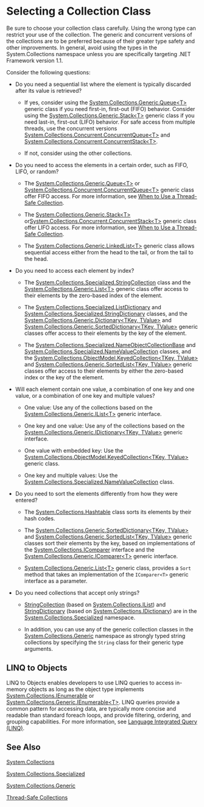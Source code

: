 # Selecting a Collection Class

Be sure to choose your collection class carefully. Using the wrong type can restrict your use of the collection. The generic and concurrent versions of the collections are to be preferred because of their greater type safety and other improvements. In general, avoid using the types in the System.Collections namespace unless you are specifically targeting .NET Framework version 1.1. 

Consider the following questions:

* Do you need a sequential list where the element is typically discarded after its value is retrieved? 

    * If yes, consider using the [System.Collections.Generic.Queue&lt;T&gt;](https://docs.microsoft.com/en-us/dotnet/core/api/System.Collections.Generic.Queue%601.html) generic class if you need first-in, first-out (FIFO) behavior. Consider using the [System.Collections.Generic.Stack&lt;T&gt;](https://docs.microsoft.com/en-us/dotnet/core/api/System.Collections.Generic.Stack%601.html) generic class if you need last-in, first-out (LIFO) behavior. For safe access from multiple threads, use the concurrent versions [System.Collections.Concurrent.ConcurrentQueue&lt;T&gt;](https://docs.microsoft.com/en-us/dotnet/core/api/System.Collections.Concurrent.ConcurrentQueue%601.html) and [System.Collections.Concurrent.ConcurrentStack&lt;T&gt;](https://docs.microsoft.com/en-us/dotnet/core/api/System.Collections.Concurrent.ConcurrentStack%601.html).
    
    * If not, consider using the other collections.
    
* Do you need to access the elements in a certain order, such as FIFO, LIFO, or random?

    * The [System.Collections.Generic.Queue&lt;T&gt;](https://docs.microsoft.com/en-us/dotnet/core/api/System.Collections.Generic.Queue%601.html) or [System.Collections.Concurrent.ConcurrentQueue&lt;T&gt;](https://docs.microsoft.com/en-us/dotnet/core/api/System.Collections.Concurrent.ConcurrentQueue%601.html) generic class offer FIFO access. For more information, see [When to Use a Thread-Safe Collection](threadsafe/when-to-use-a-thread-safe-collection.md).
    
    * The [System.Collections.Generic.Stack&lt;T&gt;](https://docs.microsoft.com/en-us/dotnet/core/api/System.Collections.Generic.Stack%601.html) or[System.Collections.Concurrent.ConcurrentStack&lt;T&gt;](https://docs.microsoft.com/en-us/dotnet/core/api/System.Collections.Concurrent.ConcurrentStack%601.html) generic class offer LIFO access. For more information, see [When to Use a Thread-Safe Collection](threadsafe/when-to-use-a-thread-safe-collection.md).
    
    * The [System.Collections.Generic.LinkedList&lt;T&gt;](https://docs.microsoft.com/en-us/dotnet/core/api/System.Collections.Generic.LinkedList%601.html) generic class allows sequential access either from the head to the tail, or from the tail to the head.
    
* Do you need to access each element by index? 

    * The [System.Collections.Specialized.StringCollection](https://docs.microsoft.com/en-us/dotnet/core/api/System.Collections.Specialized.StringCollection.html) class and the [System.Collections.Generic.List&lt;T&gt;](https://docs.microsoft.com/en-us/dotnet/core/api/System.Collections.Generic.List%601.html) generic class offer access to their elements by the zero-based index of the element. 
    
    * The [System.Collections.Specialized.ListDictionary](https://docs.microsoft.com/en-us/dotnet/core/api/System.Collections.Specialized.ListDictionary.html) and [System.Collections.Specialized.StringDictionary](https://docs.microsoft.com/en-us/dotnet/core/api/System.Collections.Specialized.StringDictionary.html) classes, and the [System.Collections.Generic.Dictionary&lt;TKey, TValue&gt;](https://docs.microsoft.com/en-us/dotnet/core/api/System.Collections.Generic.Dictionary%602.html) and [System.Collections.Generic.SortedDictionary&lt;TKey, TValue&gt;](https://docs.microsoft.com/en-us/dotnet/core/api/System.Collections.Generic.SortedDictionary%602.html) generic classes offer access to their elements by the key of the element.
    
    * The [System.Collections.Specialized.NameObjectCollectionBase](https://docs.microsoft.com/en-us/dotnet/core/api/System.Collections.Specialized.NameObjectCollectionBase.html) and [System.Collections.Specialized.NameValueCollection](https://docs.microsoft.com/en-us/dotnet/core/api/System.Collections.Specialized.NameValueCollection.html) classes, and the [System.Collections.ObjectModel.KeyedCollection&lt;TKey, TValue&gt;](https://docs.microsoft.com/en-us/dotnet/core/api/System.Collections.ObjectModel.KeyedCollection%602.html) and [System.Collections.Generic.SortedList&lt;TKey, TValue&gt;](https://docs.microsoft.com/en-us/dotnet/core/api/System.Collections.Generic.SortedList%602.html) generic classes offer access to their elements by either the zero-based index or the key of the element.
    
* Will each element contain one value, a combination of one key and one value, or a combination of one key and multiple values? 

    * One value: Use any of the collections based on the [System.Collections.Generic.IList&lt;T&gt;](https://docs.microsoft.com/en-us/dotnet/core/api/System.Collections.Generic.IList%601.html) generic interface.
    
    * One key and one value: Use any of the collections based on the [System.Collections.Generic.IDictionary&lt;TKey, TValue&gt;](https://docs.microsoft.com/en-us/dotnet/core/api/System.Collections.Generic.IDictionary%602.html) generic interface.
    
    * One value with embedded key: Use the [System.Collections.ObjectModel.KeyedCollection&lt;TKey, TValue&gt;](https://docs.microsoft.com/en-us/dotnet/core/api/System.Collections.ObjectModel.KeyedCollection%602.html) generic class.
    
    * One key and multiple values: Use the [System.Collections.Specialized.NameValueCollection](https://docs.microsoft.com/en-us/dotnet/core/api/System.Collections.Specialized.NameValueCollection.html) class.
    
* Do you need to sort the elements differently from how they were entered? 

    * The [System.Collections.Hashtable](https://docs.microsoft.com/en-us/dotnet/core/api/System.Collections.Hashtable.html) class sorts its elements by their hash codes.
    
    * The [System.Collections.Generic.SortedDictionary&lt;TKey, TValue&gt;](https://docs.microsoft.com/en-us/dotnet/core/api/System.Collections.Generic.SortedDictionary%602.html) and [System.Collections.Generic.SortedList&lt;TKey, TValue&gt;](https://docs.microsoft.com/en-us/dotnet/core/api/System.Collections.Generic.SortedList%602.html) generic classes sort their elements by the key, based on implementations of the [System.Collections.IComparer](https://docs.microsoft.com/en-us/dotnet/core/api/System.Collections.IComparer.html) interface and the [System.Collections.Generic.IComparer&lt;T&gt;](https://docs.microsoft.com/en-us/dotnet/core/api/System.Collections.Generic.IComparer%601.html) generic interface.
    
    * [System.Collections.Generic.List&lt;T&gt;](https://docs.microsoft.com/en-us/dotnet/core/api/System.Collections.Generic.List%601.html) generic class, provides a `Sort` method that takes an implementation of the `IComparer<T>` generic interface as a parameter.
    
* Do you need collections that accept only strings? 

    * [StringCollection](https://docs.microsoft.com/en-us/dotnet/core/api/System.Collections.Specialized.StringCollection.html) (based on [System.Collections.IList](https://docs.microsoft.com/en-us/dotnet/core/api/System.Collections.IList.html)) and [StringDictionary](https://docs.microsoft.com/en-us/dotnet/core/api/System.Collections.Specialized.StringDictionary.html) (based on [System.Collections.IDictionary](https://docs.microsoft.com/en-us/dotnet/core/api/System.Collections.IDictionary.html)) are in the [System.Collections.Specialized](https://docs.microsoft.com/en-us/dotnet/core/api/System.Collections.Specialized.html) namespace. 
    
    * In addition, you can use any of the generic collection classes in the [System.Collections.Generic](https://docs.microsoft.com/en-us/dotnet/core/api/System.Collections.Generic.html) namespace as strongly typed string collections by specifying the `String` class for their generic type arguments.
    
## LINQ to Objects

LINQ to Objects enables developers to use LINQ queries to access in-memory objects as long as the object type implements [System.Collections.IEnumerable](https://docs.microsoft.com/en-us/dotnet/core/api/System.Collections.IEnumerable.html) or [System.Collections.Generic.IEnumerable&lt;T&gt;](https://docs.microsoft.com/en-us/dotnet/core/api/System.Collections.Generic.IEnumerable%601.html). LINQ queries provide a common pattern for accessing data, are typically more concise and readable than standard foreach loops, and provide filtering, ordering, and grouping capabilities. For more information, see [Language Integrated Query (LINQ)](../../languages/csharp/linq.md).

## See Also

[System.Collections](https://docs.microsoft.com/en-us/dotnet/core/api/System.Collections.html)

[System.Collections.Specialized](https://docs.microsoft.com/en-us/dotnet/core/api/System.Collections.Specialized.html)

[System.Collections.Generic](https://docs.microsoft.com/en-us/dotnet/core/api/System.Collections.Generic.html)

[Thread-Safe Collections](thread-safe-collections.md)
